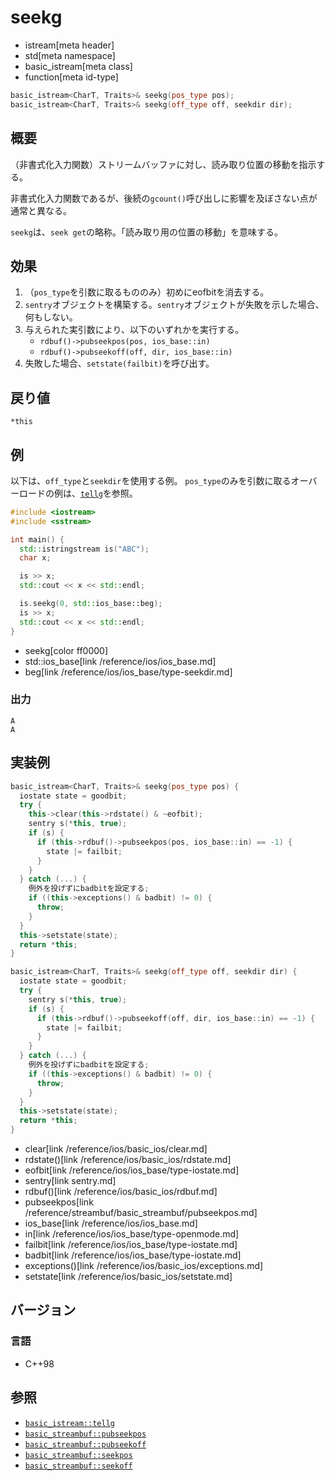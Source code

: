 # seekg
* istream[meta header]
* std[meta namespace]
* basic_istream[meta class]
* function[meta id-type]

```cpp
basic_istream<CharT, Traits>& seekg(pos_type pos);
basic_istream<CharT, Traits>& seekg(off_type off, seekdir dir);
```

## 概要
（非書式化入力関数）ストリームバッファに対し、読み取り位置の移動を指示する。

非書式化入力関数であるが、後続の`gcount()`呼び出しに影響を及ぼさない点が通常と異なる。

`seekg`は、`seek get`の略称。「読み取り用の位置の移動」を意味する。


## 効果

1. （`pos_type`を引数に取るもののみ）初めにeofbitを消去する。
1. `sentry`オブジェクトを構築する。`sentry`オブジェクトが失敗を示した場合、何もしない。
1. 与えられた実引数により、以下のいずれかを実行する。
    - `rdbuf()->pubseekpos(pos, ios_base::in)`
    - `rdbuf()->pubseekoff(off, dir, ios_base::in)`
1. 失敗した場合、`setstate(failbit)`を呼び出す。

## 戻り値
`*this`

## 例
以下は、`off_type`と`seekdir`を使用する例。
`pos_type`のみを引数に取るオーバーロードの例は、[`tellg`](tellg.md)を参照。

```cpp example
#include <iostream>
#include <sstream>

int main() {
  std::istringstream is("ABC");
  char x;

  is >> x;
  std::cout << x << std::endl;

  is.seekg(0, std::ios_base::beg);
  is >> x;
  std::cout << x << std::endl;
}
```
* seekg[color ff0000]
* std::ios_base[link /reference/ios/ios_base.md]
* beg[link /reference/ios/ios_base/type-seekdir.md]

### 出力
```
A
A
```

## 実装例
```cpp
basic_istream<CharT, Traits>& seekg(pos_type pos) {
  iostate state = goodbit;
  try {
    this->clear(this->rdstate() & ~eofbit);
    sentry s(*this, true);
    if (s) {
      if (this->rdbuf()->pubseekpos(pos, ios_base::in) == -1) {
        state |= failbit;
      }
    }
  } catch (...) {
    例外を投げずにbadbitを設定する;
    if ((this->exceptions() & badbit) != 0) {
      throw;
    }
  }
  this->setstate(state);
  return *this;
}

basic_istream<CharT, Traits>& seekg(off_type off, seekdir dir) {
  iostate state = goodbit;
  try {
    sentry s(*this, true);
    if (s) {
      if (this->rdbuf()->pubseekoff(off, dir, ios_base::in) == -1) {
        state |= failbit;
      }
    }
  } catch (...) {
    例外を投げずにbadbitを設定する;
    if ((this->exceptions() & badbit) != 0) {
      throw;
    }
  }
  this->setstate(state);
  return *this;
}
```
* clear[link /reference/ios/basic_ios/clear.md]
* rdstate()[link /reference/ios/basic_ios/rdstate.md]
* eofbit[link /reference/ios/ios_base/type-iostate.md]
* sentry[link sentry.md]
* rdbuf()[link /reference/ios/basic_ios/rdbuf.md]
* pubseekpos[link /reference/streambuf/basic_streambuf/pubseekpos.md]
* ios_base[link /reference/ios/ios_base.md]
* in[link /reference/ios/ios_base/type-openmode.md]
* failbit[link /reference/ios/ios_base/type-iostate.md]
* badbit[link /reference/ios/ios_base/type-iostate.md]
* exceptions()[link /reference/ios/basic_ios/exceptions.md]
* setstate[link /reference/ios/basic_ios/setstate.md]

## バージョン
### 言語
- C++98

## 参照

- [`basic_istream::tellg`](tellg.md)
- [`basic_streambuf::pubseekpos`](../../streambuf/basic_streambuf/pubseekpos.md)
- [`basic_streambuf::pubseekoff`](../../streambuf/basic_streambuf/pubseekoff.md)
- [`basic_streambuf::seekpos`](../../streambuf/basic_streambuf/seekpos.md)
- [`basic_streambuf::seekoff`](../../streambuf/basic_streambuf/seekoff.md)

